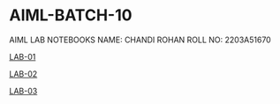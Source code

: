 # AIML-BATCH-10
AIML LAB NOTEBOOKS 
NAME: CHANDI ROHAN
ROLL NO: 2203A51670


[LAB-01](https://github.com/rohanred09/AIML-BATCH-10/blob/main/1.ipynb)

[LAB-02](https://github.com/rohanred09/AIML-BATCH-10/blob/main/2.ipynb)

[LAB-03]()


